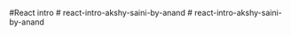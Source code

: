 #React intro
#   r e a c t - i n t r o - a k s h y - s a i n i - b y - a n a n d  
 #   r e a c t - i n t r o - a k s h y - s a i n i - b y - a n a n d  
 